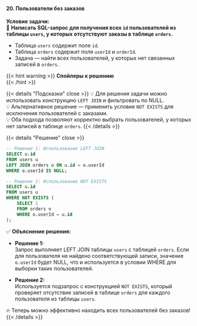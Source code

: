#### 20. Пользователи без заказов


**Условие задачи:**  
📌 **Написать SQL-запрос для получения всех `id` пользователей из таблицы `users`, у которых отсутствуют заказы в таблице `orders`.**  

- Таблица `users` содержит поле `id`.  
- Таблица `orders` содержит поля `userId` и `orderId`.  
- Задача — найти всех пользователей, у которых нет связанных записей в `orders`.

{{< hint warning >}}
**Спойлеры к решению**  
{{< /hint >}}

{{< details "Подсказки" close >}}
💡 Для решения задачи можно использовать конструкцию `LEFT JOIN` и фильтровать по NULL.  
💡 Альтернативное решение — применить условие `NOT EXISTS` для исключения пользователей с заказами.  
💡 Оба подхода позволяют корректно выбрать пользователей, у которых нет записей в таблице `orders`.
{{< /details >}}

{{< details "Решение" close >}}

```sql
-- Решение 1: Использование LEFT JOIN
SELECT u.id
FROM users u
LEFT JOIN orders o ON u.id = o.userId
WHERE o.userId IS NULL;

-- Решение 2: Использование NOT EXISTS
SELECT u.id
FROM users u
WHERE NOT EXISTS (
    SELECT 1 
    FROM orders o 
    WHERE o.userId = u.id
);
````

✅ **Объяснение решения:**

- **Решение 1:**  
    Запрос выполняет LEFT JOIN таблицы `users` с таблицей `orders`. Если для пользователя не найдено соответствующей записи, значение `o.userId` будет NULL, что и используется в условии WHERE для выборки таких пользователей.
    
- **Решение 2:**  
    Используется подзапрос с конструкцией `NOT EXISTS`, который проверяет отсутствие записей в таблице `orders` для каждого пользователя из таблицы `users`.
    

🔥 Теперь можно эффективно находить всех пользователей без заказов! {{< /details >}}